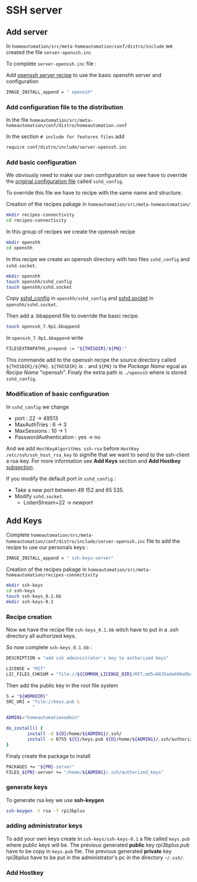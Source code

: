 <!-- realized on 8/12/2019 by MALCOMBRE Nicolas -->

# SSH server

## Add server

In `homeautomation/src/meta-homeautomation/conf/distro/include` we created the file `server-openssh.inc`

To complete `server-openssh.inc` file :


Add [openssh server recipe](https://git.yoctoproject.org/cgit.cgi/poky/plain/meta/recipes-connectivity/openssh/) to use the basic openshh server and configuration 

```bash
IMAGE_INSTALL_append = " openssh" 
```

### Add configuration file to the distribution

In the file `homeautomation/src/meta-homeautomation/conf/distro/homeautomation.conf`

In the section `# include for features files` add

```bash
require conf/distro/include/server-openssh.inc
```

### Add basic configuration

We obviously need to make our own configuration so wee have to override the [original configuration file](https://git.yoctoproject.org/cgit.cgi/poky/plain/meta/recipes-connectivity/openssh/openssh/sshd_config) called `sshd_config`.

To override this file we have to recipe with the same name and structure.

Creation of the recipes pakage in `homeautomation/src/meta-homeautomation/`

```bash
mkdir recipes-connectivity
cd recipes-connectivity
```
In this group of recipes we create the openssh recipe

```bash
mkdir openshh
cd openshh
```
In this recipe we create an openssh directory with two files `sshd_config` and `sshd.socket`.

```bash
mkdir openshh
touch openshh/sshd_config
touch openshh/sshd.socket
```
Copy [sshd_config](https://git.yoctoproject.org/cgit.cgi/poky/plain/meta/recipes-connectivity/openssh/openssh/sshd_config) in `openshh/sshd_config` and [sshd.socket](https://git.yoctoproject.org/cgit.cgi/poky/plain/meta/recipes-connectivity/openssh/openssh/sshd.socket) in `openshh/sshd.socket`.

Then add a .bbappend file to override the basic recipe.

```bash
touch openssh_7.9p1.bbappend
```

In `openssh_7.9p1.bbappend` write 

```bash
FILESEXTRAPATHS_prepend := "${THISDIR}/${PN}:"
```

This commande add to the openssh recipe the source directory called `${THISDIR}/${PN}`. `${THISDIR}` is `.` and `${PN}` is the *Package Name* egual as *Recipe Name* "openssh". Finaly the extra path is `./openssh` where is stored `sshd_config`.

### Modification of basic configuration

In `sshd_config` we change 

- port : 22 -> 49513
- MaxAuthTries : 6 -> 3
- MaxSessions : 10 -> 1
- PasswordAuthentication : yes -> no

And we add `HostKeyAlgorithms ssh-rsa` before `HostKey /etc/ssh/ssh_host_rsa_key` to signifie that we want to send to the ssh-client a rsa-key. For more information see **Add Keys** section and **Add Hostkey** [subsection](anchor).

If you modify the default port in `sshd_config` :
- Take a new port between 49 152 and 65 535.
- Modify `sshd.socket`.
	- ListenStream=22 -> *newport*



## Add Keys

Complete `homeautomation/src/meta-homeautomation/conf/distro/include/server-openssh.inc` file to add the recipe to use our personals keys :

```bash
IMAGE_INSTALL_append = " ssh-keys-server"
```

Creation of the recipes pakage in `homeautomation/src/meta-homeautomation/recipes-connectivity`

```bash
mkdir ssh-keys
cd ssh-keys
touch ssh-keys_0.1.bb
mkdir ssh-keys-0.1
```
### Recipe creation

Now we have the recipe file `ssh-keys_0.1.bb` witch have to put in a .ssh directory all authorized keys.

So now complete `ssh-keys_0.1.bb` :

```bash
DESCRIPTION = "add ssh administrator's key to authorized keys"

LICENSE = "MIT"
LIC_FILES_CHKSUM = "file://${COMMON_LICENSE_DIR}/MIT;md5=0835ade698e0bcf8506ecda2f7b4f302"
```

Then add the public key in the root file system

```bash
S = "${WORKDIR}"
SRC_URI = "file://keys.pub \
          "

ADMIN1="homeautomationadmin"

do_install() {
        install -d ${D}/home/${ADMIN1}/.ssh/
        install -m 0755 ${S}/keys.pub ${D}/home/${ADMIN1}/.ssh/authorized_keys
}
```

Finaly create the package to install

```bash
PACKAGES += "${PN}-server"
FILES_${PN}-server += "/home/${ADMIN1}/.ssh/authorized_keys"
```
### generate keys

To generate rsa key we use **ssh-keygen**

```bash
ssh-keygen -t rsa -f rpi3bplus
```

### adding administrator keys

To add your own keys create in `ssh-keys/ssh-keys-0.1` a file called `keys.pub` where public keys will be. 
The previous generated **public** key *rpi3bplus.pub* have to be copy in `keys.pub` file.
The previous generated **private** key *rpi3bplus* have to be put in the administrator's pc in the directory `~/.ssh/`.

### [](#anchor)Add Hostkey










